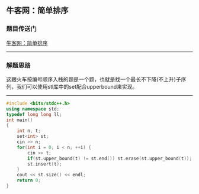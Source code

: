 ## 牛客网：简单排序

### 题目传送门

[牛客网：简单排序](<https://ac.nowcoder.com/acm/contest/547/F>)

***

### 解题思路

这跟火车按编号顺序入栈的题是一个题，也就是找一个最长不下降(不上升)子序列，我们可以使用stl库中的set配合upperbound来实现。

***

```cpp
#include <bits/stdc++.h>
using namespace std;
typedef long long ll;
int main()
{
    int n, t;
    set<int> st;
    cin >> n;
    for(int i = 0; i < n; ++i) {
        cin >> t;
        if(st.upper_bound(t) != st.end()) st.erase(st.upper_bound(t));
        st.insert(t);
    }
    cout << st.size() << endl;
    return 0;
}
```

